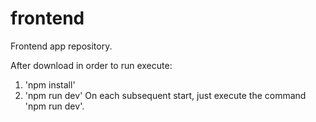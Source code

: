 # frontend

Frontend app repository.

After download in order to run execute:
1. 'npm install'
2. 'npm run dev'
On each subsequent start, just execute the command 'npm run dev'.
